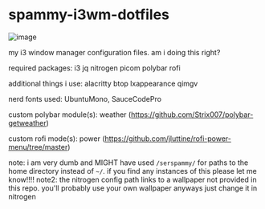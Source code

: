 # spammy-i3wm-dotfiles
![image](https://github.com/user-attachments/assets/ef361a76-94ed-42b3-a72d-b27ea8c0b7ae)

my i3 window manager configuration files. am i doing this right?

required packages: i3 jq nitrogen picom polybar rofi

additional things i use: alacritty btop lxappearance qimgv

nerd fonts used: UbuntuMono, SauceCodePro

custom polybar module(s): weather (https://github.com/Strix007/polybar-getweather)

custom rofi mode(s): power (https://github.com/jluttine/rofi-power-menu/tree/master)

note: i am very dumb and MIGHT have used `/serspammy/` for paths to the home directory instead of `~/`. if you find any instances of this please let me know!!!!
note2: the nitrogen config path links to a wallpaper not provided in this repo. you'll probably use your own wallpaper anyways just change it in nitrogen
